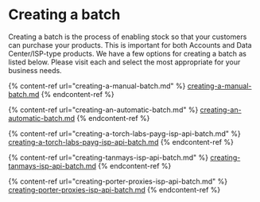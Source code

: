# Creating a batch

Creating a batch is the process of enabling stock so that your customers can purchase your products. This is important for both Accounts and Data Center/ISP-type products. We have a few options for creating a batch as listed below. Please visit each and select the most appropriate for your business needs.

{% content-ref url="creating-a-manual-batch.md" %}
[creating-a-manual-batch.md](creating-a-manual-batch.md)
{% endcontent-ref %}

{% content-ref url="creating-an-automatic-batch.md" %}
[creating-an-automatic-batch.md](creating-an-automatic-batch.md)
{% endcontent-ref %}

{% content-ref url="creating-a-torch-labs-payg-isp-api-batch.md" %}
[creating-a-torch-labs-payg-isp-api-batch.md](creating-a-torch-labs-payg-isp-api-batch.md)
{% endcontent-ref %}

{% content-ref url="creating-tanmays-isp-api-batch.md" %}
[creating-tanmays-isp-api-batch.md](creating-tanmays-isp-api-batch.md)
{% endcontent-ref %}

{% content-ref url="creating-porter-proxies-isp-api-batch.md" %}
[creating-porter-proxies-isp-api-batch.md](creating-porter-proxies-isp-api-batch.md)
{% endcontent-ref %}
